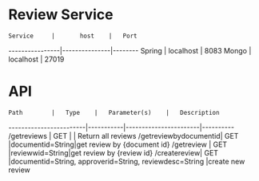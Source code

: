 # Review Service

	Service 	|		host	|	Port			
----------------|---------------|--------
	Spring		|	localhost	|  8083
	Mongo		|	localhost	| 27019

# API


	Path		|	Type	|	Parameter(s)	|	Description
------------------------|-----------|-----------------------|----------
/getreviews	|	GET		| | Return all reviews
/getreviewbydocumentid|	GET 	|documentid=String|get review by {document id}
/getreview	|	GET |reviewwid=String|get review by {review id}
/createreview|	GET	|documentid=String, approverid=String, reviewdesc=String |create new review


